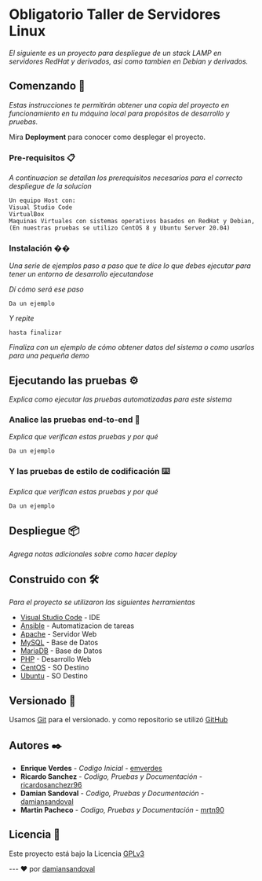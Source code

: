 # Obligatorio Taller de Servidores Linux

_El siguiente es un proyecto para despliegue de un stack LAMP en servidores RedHat y derivados, asi como tambien en Debian y derivados._

## Comenzando 🚀

_Estas instrucciones te permitirán obtener una copia del proyecto en funcionamiento en tu máquina local para propósitos de desarrollo y pruebas._

Mira **Deployment** para conocer como desplegar el proyecto.


### Pre-requisitos 📋

_A continuacion se detallan los prerequisitos necesarios para el correcto despliegue de la solucion_

```
Un equipo Host con:
Visual Studio Code
VirtualBox
Maquinas Virtuales con sistemas operativos basados en RedHat y Debian,
(En nuestras pruebas se utilizo CentOS 8 y Ubuntu Server 20.04)
```

### Instalación ��

_Una serie de ejemplos paso a paso que te dice lo que debes ejecutar para tener un entorno de desarrollo ejecutandose_

_Dí cómo será ese paso_

```
Da un ejemplo
```

_Y repite_

```
hasta finalizar
```

_Finaliza con un ejemplo de cómo obtener datos del sistema o como usarlos para una pequeña demo_

## Ejecutando las pruebas ⚙️

_Explica como ejecutar las pruebas automatizadas para este sistema_

### Analice las pruebas end-to-end 🔩

_Explica que verifican estas pruebas y por qué_

```
Da un ejemplo
```

### Y las pruebas de estilo de codificación ⌨️

_Explica que verifican estas pruebas y por qué_

```
Da un ejemplo
```

## Despliegue 📦

_Agrega notas adicionales sobre como hacer deploy_

## Construido con 🛠️

_Para el proyecto se utilizaron las siguientes herramientas_

* [Visual Studio Code](http://www.dropwizard.io/1.0.2/docs/) - IDE
* [Ansible](https://www.ansible.com/) - Automatizacion de tareas
* [Apache](https://httpd.apache.org/) - Servidor Web
* [MySQL](https://www.mysql.com/) - Base de Datos
* [MariaDB](https://mariadb.org/) - Base de Datos
* [PHP](https://www.php.net/) - Desarrollo Web
* [CentOS](https://www.centos.org/) - SO Destino
* [Ubuntu](https://ubuntu.com) - SO Destino


## Versionado 📌

Usamos [Git](http://https://git-scm.com/) para el versionado. y como repositorio se utilizó [GitHub](https://github.com/)

## Autores ✒️

* **Enrique Verdes** - *Codigo Inicial* - [emverdes](https://github.com/emverdes)
* **Ricardo Sanchez** - *Codigo, Pruebas y Documentación* - [ricardosanchezr96](https://github.com/ricardosanchezr96)
* **Damian Sandoval** - *Codigo, Pruebas y Documentación* - [damiansandoval](https://github.com/damiansandoval)
* **Martin Pacheco** - *Codigo, Pruebas y Documentación* - [mrtn90](https://github.com/mrtn90)

## Licencia 📄

Este proyecto está bajo la Licencia [GPLv3](https://www.gnu.org/licenses/gpl-3.0.html)


--- ❤️ por [damiansandoval](https://github.com/damiansandoval)

